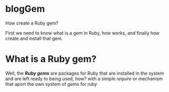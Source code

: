 # blogGem
How create a Ruby gem?

First we need to know what is a gem in Ruby, how works, and finally how create and install that gem.

# What is a Ruby gem?

Well, the ***Ruby gems*** are packages for Ruby that are installed in the system and are left ready to being used, how? with a simple *require* or mechanism that aport the own system of gems for ruby 



